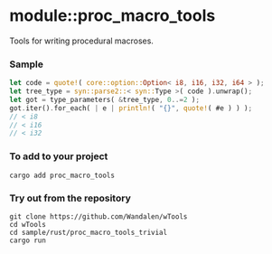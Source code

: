 
# module::proc_macro_tools

Tools for writing procedural macroses.

### Sample

``` rust test
let code = quote!( core::option::Option< i8, i16, i32, i64 > );
let tree_type = syn::parse2::< syn::Type >( code ).unwrap();
let got = type_parameters( &tree_type, 0..=2 );
got.iter().for_each( | e | println!( "{}", quote!( #e ) ) );
// < i8
// < i16
// < i32
```

### To add to your project

``` shell test
cargo add proc_macro_tools
```

### Try out from the repository

``` shell test
git clone https://github.com/Wandalen/wTools
cd wTools
cd sample/rust/proc_macro_tools_trivial
cargo run
```
